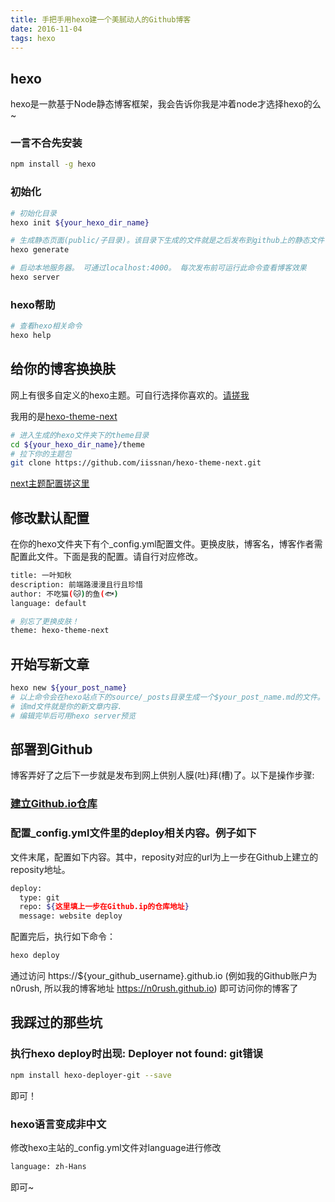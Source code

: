 ```yaml
---
title: 手把手用hexo建一个美腻动人的Github博客
date: 2016-11-04
tags: hexo
---
```


## hexo

hexo是一款基于Node静态博客框架，我会告诉你我是冲着node才选择hexo的么~

### 一言不合先安装
``` bash
npm install -g hexo
```

### 初始化
``` bash
# 初始化目录
hexo init ${your_hexo_dir_name}

# 生成静态页面(public/子目录)。该目录下生成的文件就是之后发布到github上的静态文件
hexo generate

# 启动本地服务器。 可通过localhost:4000。 每次发布前可运行此命令查看博客效果
hexo server
```

### hexo帮助
``` bash
# 查看hexo相关命令
hexo help
```
<!-- more -->

## 给你的博客换换肤

网上有很多自定义的hexo主题。可自行选择你喜欢的。[请搓我](https://www.zhihu.com/question/24422335)

我用的是[hexo-theme-next](https://github.com/iissnan/hexo-theme-next)

```bash
# 进入生成的hexo文件夹下的theme目录
cd ${your_hexo_dir_name}/theme
# 拉下你的主题包
git clone https://github.com/iissnan/hexo-theme-next.git
```

[next主题配置搓这里](http://theme-next.iissnan.com/theme-settings.html)

## 修改默认配置

在你的hexo文件夹下有个_config.yml配置文件。更换皮肤，博客名，博客作者需配置此文件。下面是我的配置。请自行对应修改。

```bash
title: 一叶知秋
description: 前端路漫漫且行且珍惜
author: 不吃猫(🐱)的鱼(🐟)
language: default

# 别忘了更换皮肤！
theme: hexo-theme-next
```

## 开始写新文章

```bash
hexo new ${your_post_name}
# 以上命令会在hexo站点下的source/_posts目录生成一个$your_post_name.md的文件。
# 该md文件就是你的新文章内容.
# 编辑完毕后可用hexo server预览
```

## 部署到Github

博客弄好了之后下一步就是发布到网上供别人膜(吐)拜(槽)了。以下是操作步骤:

### [建立Github.io仓库](https://pages.github.com/)

### 配置_config.yml文件里的deploy相关内容。例子如下
文件末尾，配置如下内容。其中，reposity对应的url为上一步在Github上建立的reposity地址。
```bash
deploy:
  type: git
  repo: ${这里填上一步在Github.ip的仓库地址}
  message: website deploy
```
配置完后，执行如下命令：
``` bash
hexo deploy
```

通过访问 https://${your_github_username}.github.io (例如我的Github账户为n0rush, 所以我的博客地址 https://n0rush.github.io) 即可访问你的博客了

## 我踩过的那些坑

### 执行hexo deploy时出现: Deployer not found: git错误

```bash
npm install hexo-deployer-git --save
```
即可！

### hexo语言变成非中文
修改hexo主站的_config.yml文件对language进行修改
```bash
language: zh-Hans
```
即可~
